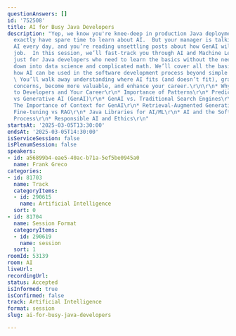 ```yaml
---
questionAnswers: []
id: '752508'
title: AI for Busy Java Developers
description: "Yep, we know you're knee-deep in production Java deployments and don’t
  exactly have spare time to learn about AI.  But your manager is talking more about
  AI every day, and you’re reading unsettling posts about how GenAI will take your
  job.  In this session, we’ll fast-track you through AI and Machine Learning concepts—tailored
  just for Java developers who need to learn the basics without the need to drill
  down into data science and complicated math. We’ll cover all the basics and explain
  how AI can be used in the software development process beyond simple code generation.
  \ You’ll walk away understanding where AI fits (and doesn’t fit), grasp its ethical
  concerns, become more valuable, and enhance your career.\r\n\r\n* Why AI Matters
  to Developers and Your Career\r\n* Importance of Patterns\r\n* Predictive AI (PredAI)
  vs Generative AI (GenAI)\r\n* GenAI vs. Traditional Search Engines\r\n* Prompt Techniques\r\n*
  The Importance of Context for GenAI\r\n* Retrieval-Augmented Generation (RAG) Systems\r\n*
  Fine-tuning vs RAG\r\n* Java Libraries for AI/ML\r\n* AI and the Software Development
  Process\r\n* Responsible AI and Ethics\r\n"
startsAt: '2025-03-05T13:30:00'
endsAt: '2025-03-05T14:30:00'
isServiceSession: false
isPlenumSession: false
speakers:
- id: a56899b4-eae5-40ac-b71a-5ef5be0945a0
  name: Frank Greco
categories:
- id: 81703
  name: Track
  categoryItems:
  - id: 290615
    name: Artificial Intelligence
  sort: 0
- id: 81704
  name: Session Format
  categoryItems:
  - id: 290619
    name: session
  sort: 1
roomId: 53139
room: AI
liveUrl:
recordingUrl:
status: Accepted
isInformed: true
isConfirmed: false
track: Artificial Intelligence
format: session
slug: ai-for-busy-java-developers

---
```

